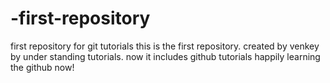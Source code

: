 # -first-repository
first repository for git tutorials
this is the first  repository.
created by venkey by under standing tutorials.
now it includes github tutorials
happily learning the github now!
